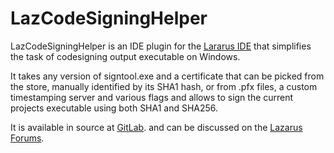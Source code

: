 # LazCodeSigningHelper

LazCodeSigningHelper is an IDE plugin for the [Lararus IDE](http://www.lazarus-ide.org/) that simplifies the task of codesigning output executable on Windows.

It takes any version of signtool.exe and a certificate that can be picked from the store, manually identified by its SHA1 hash, or from .pfx files, a custom timestamping server and various flags and allows to sign the current projects executable using both SHA1 and SHA256.

It is available in source at [GitLab](https://gitlab.com/ccrdude/lazcodesigninghelper). and can be discussed on the [Lazarus Forums](http://forum.lazarus.freepascal.org/index.php/topic,36861.0.html).
